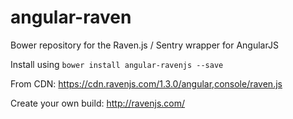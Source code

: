# angular-raven
Bower repository for the Raven.js / Sentry wrapper for AngularJS

Install using `bower install angular-ravenjs --save`

From CDN: https://cdn.ravenjs.com/1.3.0/angular,console/raven.js

Create your own build: http://ravenjs.com/
